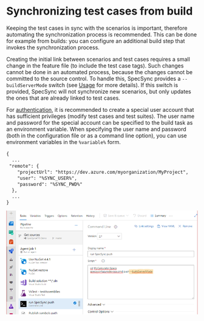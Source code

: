 # Synchronizing test cases from build

Keeping the test cases in sync with the scenarios is important, therefore automating the synchronization process is recommended. This can be done for example from builds: you can configure an additional build step that invokes the synchronization process.

Creating the initial link between scenarios and test cases requires a small change in the feature file \(to include the test case tags\). Such changes cannot be done in an automated process, because the changes cannot be committed to the source control. To handle this, SpecSync provides a `--buildServerMode` switch \(see [Usage](../usage.md) for more details\). If this switch is provided, SpecSync will not synchronize new scenarios, but only updates the ones that are already linked to test cases.

For [authentication](tfs-authentication-options.md), it is recommended to create a special user account that has sufficient privileges \(modify test cases and test suites\). The user name and password for the special account can be specified to the build task as an environment variable. When specifying the user name and password \(both in the configuration file or as a command line option\), you can use environment variables in the `%variable%` form.

```text
{
  ...
 "remote": {
    "projectUrl": "https://dev.azure.com/myorganization/MyProject",
    "user": "%SYNC_USER%",
    "password": "%SYNC_PWD%"
  },
  ...
}
```

![Invoke synchronization from a build task](../.gitbook/assets/build-invoke-synchronization-from-build-task.png)

